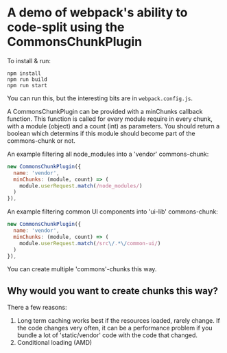 # A demo of webpack's ability to code-split using the CommonsChunkPlugin

To install & run:
```
npm install
npm run build
npm run start

```

You can run this, but the interesting bits are in `webpack.config.js`.

A CommonsChunkPlugin can be provided with a minChunks callback function.
This function is called for every module require in every chunk, with a module (object) and a count (int) as parameters.
You should return a boolean which determins if this module should become part of the commons-chunk or not.

An example filtering all node_modules into a 'vendor' commons-chunk:
```js
new CommonsChunkPlugin({
  name: 'vendor',
  minChunks: (module, count) => (
    module.userRequest.match(/node_modules/)
  )
}),
```

An example filtering common UI components into 'ui-lib' commons-chunk:
```js
new CommonsChunkPlugin({
  name: 'vendor',
  minChunks: (module, count) => (
    module.userRequest.match(/src\/.*\/common-ui/)
  )
}),
```

You can create multiple 'commons'-chunks this way.

## Why would you want to create chunks this way?

There a few reasons:

1. Long term caching works best if the resources loaded, rarely change. If the code changes very often, it can be a performance problem if you bundle a lot of 'static/vendor' code with the code that changed.
2. Conditional loading (AMD)
